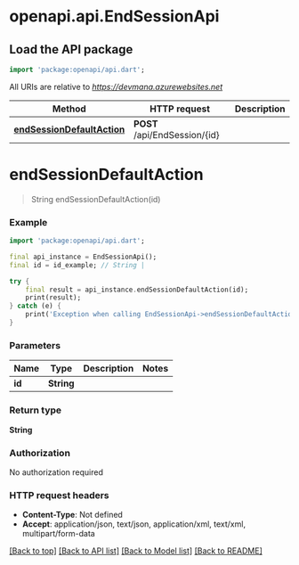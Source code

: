 # openapi.api.EndSessionApi

## Load the API package
```dart
import 'package:openapi/api.dart';
```

All URIs are relative to *https://devmana.azurewebsites.net*

Method | HTTP request | Description
------------- | ------------- | -------------
[**endSessionDefaultAction**](EndSessionApi.md#endsessiondefaultaction) | **POST** /api/EndSession/{id} | 


# **endSessionDefaultAction**
> String endSessionDefaultAction(id)



### Example 
```dart
import 'package:openapi/api.dart';

final api_instance = EndSessionApi();
final id = id_example; // String | 

try { 
    final result = api_instance.endSessionDefaultAction(id);
    print(result);
} catch (e) {
    print('Exception when calling EndSessionApi->endSessionDefaultAction: $e\n');
}
```

### Parameters

Name | Type | Description  | Notes
------------- | ------------- | ------------- | -------------
 **id** | **String**|  | 

### Return type

**String**

### Authorization

No authorization required

### HTTP request headers

 - **Content-Type**: Not defined
 - **Accept**: application/json, text/json, application/xml, text/xml, multipart/form-data

[[Back to top]](#) [[Back to API list]](../README.md#documentation-for-api-endpoints) [[Back to Model list]](../README.md#documentation-for-models) [[Back to README]](../README.md)


